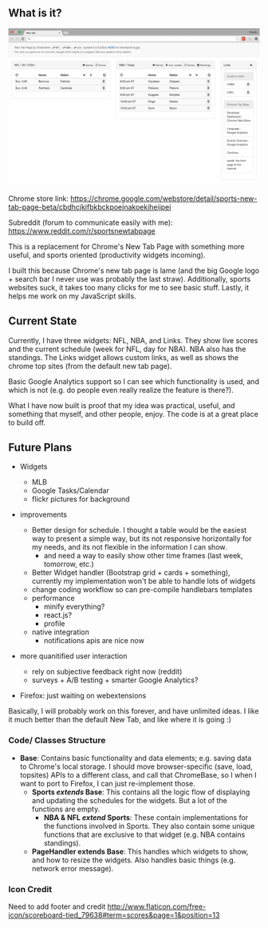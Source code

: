 
[//]: # (NOTE TO SELF: update this more regularly)

## What is it?
![Screenshot](/screenshots/16.01.21_overview.png?raw=true)

Chrome store link:
https://chrome.google.com/webstore/detail/sports-new-tab-page-beta/cbdhcjkifbkbckpoejnakoekiheijpei

Subreddit (forum to communicate easily with me): https://www.reddit.com/r/sportsnewtabpage

This is a replacement for Chrome's New Tab Page with something more useful, and sports oriented (productivity widgets incoming).

I built this because Chrome's new tab page is lame (and the big Google logo + search bar I never use was probably the last straw). Additionally, sports websites suck, it takes too many clicks for me to see basic stuff. Lastly, it helps me work on my JavaScript skills.

## Current State
Currently, I have three widgets: NFL, NBA, and Links. They show live scores and the current schedule (week for NFL, day for NBA). NBA also has the standings. The Links widget allows custom links, as well as shows the chrome top sites (from the default new tab page).

Basic Google Analytics support so I can see which functionality is used, and which is not (e.g. do people even really realize the feature is there?).

What I have now built is proof that my idea was practical, useful, and something that myself, and other people, enjoy. The code is at a great place to build off. 

## Future Plans

* Widgets
    - MLB
    - Google Tasks/Calendar
    - flickr pictures for background
    
* improvements
    - Better design for schedule. I thought a table would be the easiest way to present a simple way, but its not responsive horizontally for my needs, and its not flexible in the information I can show.
        + and need a way to easily show other time frames (last week, tomorrow, etc.)
    - Better Widget handler (Bootstrap grid + cards + something), currently my implementation won't be able to handle lots of widgets
    - change coding workflow so can pre-compile handlebars templates
    - performance
        + minify everything?
        + react.js?
        + profile
    - native integration
        + notifications apis are nice now
        
* more quanitified user interaction
    - rely on subjective feedback right now (reddit)
    - surveys + A/B testing + smarter Google Analytics?

* Firefox: just waiting on webextensions

Basically, I will probably work on this forever, and have unlimited ideas. I like it much better than the default New Tab, and like where it is going :)
        
### Code/ Classes Structure

* **Base**: Contains basic functionality and data elements; e.g. saving data to Chrome's local storage. I should move browser-specific (save, load, topsites) APIs to a different class, and call that ChromeBase, so I when I want to port to Firefox, I can just re-implement those.
    - **Sports *extends* Base**: This contains all the logic flow of displaying and updating the schedules for the widgets. But a lot of the functions are empty.
        + **NBA & NFL *extend* Sports**: These contain implementations for the functions involved in Sports. They also contain some unique functions that are exclusive to that widget (e.g. NBA contains standings).
    - **PageHandler **extends** Base**: This handles which widgets to show, and how to resize the widgets. Also handles basic things (e.g. network error message).

### Icon Credit
Need to add footer and credit http://www.flaticon.com/free-icon/scoreboard-tied_79638#term=scores&page=1&position=13
